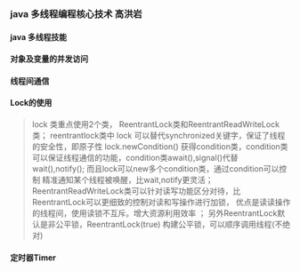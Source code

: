 ### java 多线程编程核心技术 高洪岩
#### java 多线程技能
#### 对象及变量的并发访问
#### 线程间通信
#### Lock的使用
> lock 类重点使用2个类， ReentrantLock类和ReentrantReadWriteLock类； reentrantlock类中 lock 可以替代synchronized关键字，保证了线程的安全性，即原子性
lock.newCondition() 获得condition类，condition类可以保证线程通信的功能，condition类await(),signal()代替 wait(),notify(); 而且lock可以new多个condition类，通过condition可以控制
精准通知某个线程被唤醒，比wait,notify更灵活；   ReentrantReadWriteLock类可以针对读写功能区分对待，比ReentrantLock可以更细致的控制对读和写操作进行加锁，
优点是读读操作的线程间，使用读锁不互斥。增大资源利用效率 ； 另外ReentrantLock默认是非公平锁，ReentrantLock(true) 构建公平锁，可以顺序调用线程(不绝对)
#### 定时器Timer

